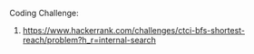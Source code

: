 Coding Challenge:

1) https://www.hackerrank.com/challenges/ctci-bfs-shortest-reach/problem?h_r=internal-search


